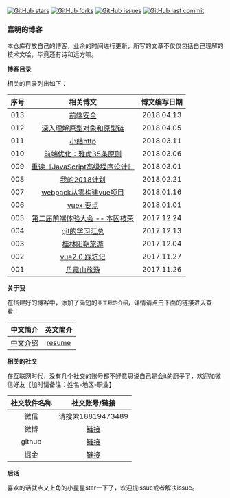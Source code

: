 [![GitHub stars](https://img.shields.io/github/stars/reng99/reng99.github.io.svg?style=flat-square)](https://github.com/reng99/reng99.github.io/stargazers)
[![GitHub forks](https://img.shields.io/github/forks/reng99/reng99.github.io.svg?style=flat-square)](https://github.com/reng99/reng99.github.io/network)
[![GitHub issues](https://img.shields.io/github/issues/reng99/reng99.github.io.svg?style=flat-square)](https://github.com/reng99/reng99.github.io/issues)
[![GitHub last commit](https://img.shields.io/github/last-commit/google/skia.svg?style=flat-square)](https://github.com/reng99/reng99.github.io)

### 嘉明的博客

本仓库存放自己的博客，业余的时间进行更新，所写的文章不仅仅包括自己理解的技术文哈，毕竟还有诗和远方嘛。

**博客目录**

相关的目录列出如下：

|序号|相关博文|博文编写日期|
|:-----:|:-----:|:-----:|
|013|[前端安全]((http://reng99.cc/2018/04/13/frontend-security/))|2018.04.13|
|012|[深入理解原型对象和原型链]((http://reng99.cc/2018/04/05/prototype-object-chain-md/))|2018.04.05|
|011|[小结http]((http://reng99.cc/2018/03/11/summerize-http/))|2018.03.11|
|010|[前端优化：雅虎35条原则]((http://reng99.cc/2018/03/06/frontend-optimization/))|2018.03.06|
|009|[重读《JavaScript高级程序设计》]((http://reng99.cc/2018/03/01/javascript-high-level/))|2018.03.01|
|008|[我的2018计划]((http://reng99.cc/2018/02/21/my-2018-plans/))|2018.02.21|
|007|[webpack从零构建vue项目]((http://reng99.cc/2018/01/16/webpack-build-vue-project/))|2018.01.16|
|006|[vuex 要点](http://reng99.cc/2018/01/01/vuex/)|2018.01.01|
|005|[第二届前端体验大会 -- 本固枝荣]((http://reng99.cc/2017/12/24/2ndTencent-frontend-meeting/))|2017.12.24|
|004|[git的学习汇总](http://reng99.cc/2017/12/13/git-learning/)|2017.12.13|
|003|[桂林阳朔旅游](http://reng99.cc/2017/12/04/tourist-guiLin-and-yangShuo/)|2017.12.04|
|002|[vue2.0 踩坑记](http://reng99.cc/2017/11/27/vue-attention/)|2017.11.27|
|001|[丹霞山旅游](http://reng99.cc/2017/11/26/tourist-danXia-mountain/)|2017.11.26|

**关于我**

在搭建好的博客中，添加了简短的`关于我的介绍`，详情请点击下面的链接进入查看：

|中文简介|英文简介|
|:-----:|:-----:|
|[中文介绍](http://reng99.cc/about/)|[resume](http://reng99.cc/about/english-resume.html)|

**相关的社交**

在互联网时代，没有几个社交的账号都不好意思说自己是会it的厨子了，欢迎加微信好友【加时请备注：姓名-地区-职业】

|社交软件名称|社交账号/链接|
|:-----:|:-----:|
|微信|请搜索18819473489|
|微博|[链接](https://weibo.com/reng99)|
|github|[链接](https://github.com/reng99)|
|掘金|[链接](https://juejin.im/user/5a00493f5188252c224d6475)|

**后话**

喜欢的话就点又上角的小星星star一下了，欢迎提issue或者解决issue。



